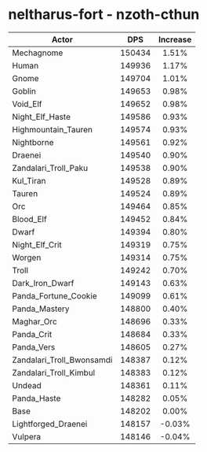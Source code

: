 # neltharus-fort - nzoth-cthun
| Actor | DPS | Increase |
|---|:---:|:---:|
|Mechagnome|150434|1.51%|
|Human|149936|1.17%|
|Gnome|149704|1.01%|
|Goblin|149653|0.98%|
|Void_Elf|149652|0.98%|
|Night_Elf_Haste|149586|0.93%|
|Highmountain_Tauren|149574|0.93%|
|Nightborne|149561|0.92%|
|Draenei|149540|0.90%|
|Zandalari_Troll_Paku|149538|0.90%|
|Kul_Tiran|149528|0.89%|
|Tauren|149524|0.89%|
|Orc|149464|0.85%|
|Blood_Elf|149452|0.84%|
|Dwarf|149394|0.80%|
|Night_Elf_Crit|149319|0.75%|
|Worgen|149314|0.75%|
|Troll|149242|0.70%|
|Dark_Iron_Dwarf|149143|0.63%|
|Panda_Fortune_Cookie|149099|0.61%|
|Panda_Mastery|148800|0.40%|
|Maghar_Orc|148696|0.33%|
|Panda_Crit|148684|0.33%|
|Panda_Vers|148605|0.27%|
|Zandalari_Troll_Bwonsamdi|148387|0.12%|
|Zandalari_Troll_Kimbul|148383|0.12%|
|Undead|148361|0.11%|
|Panda_Haste|148282|0.05%|
|Base|148202|0.00%|
|Lightforged_Draenei|148157|-0.03%|
|Vulpera|148146|-0.04%|
